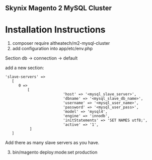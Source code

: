 ## Skynix Magento 2 MySQL Cluster
# Installation Instructions

1. composer require altheatech/m2-mysql-cluster
2. add configuration into app/etc/env.php

Section db -> connection -> default

add a new section:

```
'slave-servers' =>
   [
      0 =>
          [
                          'host' => '<mysql_slave_server>',
                          'dbname' => '<mysql_slave_db_name>',
                          'username' => '<mysql_user_name>',
                          'password' => '<mysql_user_pass>',
                          'model' => 'mysql4',
                          'engine' => 'innodb',
                          'initStatements' => 'SET NAMES utf8;',
                          'active' => '1',
           ]
   ]
```

Add there as many slave servers as you have.

3. bin/magento deploy:mode:set production
 
